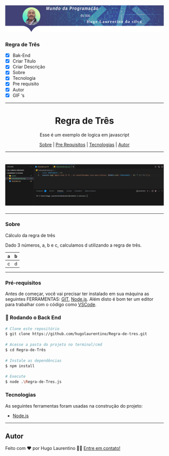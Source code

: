 <h1 align="center">
  <img alt="Logo" title="#Logo" src="./assets/logo-hugo.png" />
</h1>

### Regra de Três

- [x] Bak-End
- [x] Criar Título
- [x] Criar Descrição
- [x] Sobre
- [x] Tecnologia
- [x] Pre requisito
- [x] Autor
- [x] GIF ‘s
---
<h1 align='center'>Regra de Três</h1>

<p align='center'>Esse é um exemplo de logica em javascript</p>

<p align='center'>
	<a href='#sobre'>Sobre</a> |
	<a href='#pré-requisitos'>Pre Requisitos</a> |
	<a href='#tecnologias'>Tecnologias</a> |
	<a href='#autor'>Autor</a>
</p>

---
<h1 align='center'>
	<img alt='Readme' title='Readme' src='./assets/execucao.gif' />
</h1>

---
### Sobre
  <p align= 'justify'>
  Cálculo da regra de três
  </p>
Dado 3 números, a, b e c, calculamos d utilizando a regra de três.

|   a   |   b   |
| :---: | :---: |
|   c   |   d   |
---
### Pré-requisitos 

Antes de começar, você vai precisar ter instalado em sua máquina as seguintes FERRAMENTAS: [GIT](https://git-scm.com/), [Node.js](https://nodejs.org/en/download). 
Além disto é bom ter um editor para trabalhar com o código como [VSCode](https://code.visualstudio.com/download).

### 🎲 Rodando o Back End

```bash
# Clone este repositório
$ git clone https://github.com/hugolaurentino/Regra-de-tres.git

# Acesse a pasta do projeto no terminal/cmd
$ cd Regra-de-Três

# Instale as dependências
$ npm install

# Execute 
$ node .\Regra-de-Tres.js

```
### Tecnologias 

As seguintes ferramentas foram usadas na construção do projeto:

- [Node.js][nodejs]
---

## Autor

Feito com ❤️ por Hugo Laurentino 👋🏽 [Entre em contato!](https://www.linkedin.com/in/hugo-laurentino-silva/)

[nodejs]: https://nodejs.org/